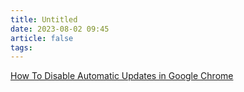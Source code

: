 ```yaml
---
title: Untitled
date: 2023-08-02 09:45
article: false
tags: 
---
```


[How To Disable Automatic Updates in Google Chrome](https://www.alphr.com/disable-automatic-updates-chrome/)
